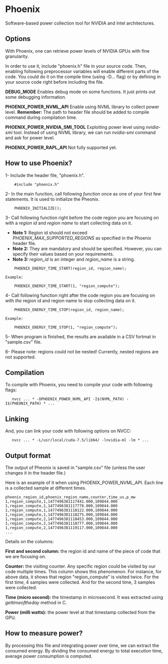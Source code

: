 # Phoenix
Software-based power collection tool for NVIDIA and Intel architectures. 



## Options
With Phoenix, one can retrieve power levels of NVIDIA GPUs with fine granularity.

In order to use it, include "phoenix.h" file in your source code. Then, enabling following preprocessor variables will enable different parts of the code. You could do it on the compile time (using -D... flag) or by defining in your source code right before including the file.

**DEBUG_MODE**
Enables debug mode on some functions. It just prints out some debugging information.

**PHOENIX_POWER_NVML_API**
Enable using NVML library to collect power level. **Remember:** The path to header file should be added to compile command during compilation time. 

**PHOENIX_POWER_NVIDIA_SMI_TOOL**
Exploiting power level using *nvidia-smi* tool. Instead of using NVML library, we can run *nvidia-smi* command and ask for power level. 

**PHOENIX_POWER_RAPL_API**
Not fully supported yet.


## How to use Phoenix?
1- Include the header file, "phoenix.h".

```
	#include "phoenix.h"
```

2- In the main function, call following *function* once as one of your first few statements. It is used to initialize the Pheonix.

```
	PHOENIX_INITIALIZE();
```

3- Call following function right before the code region you are focusing on with a *region id* and *region name* to start collecting data on it. 
  * **Note 1:** Region id should not exceed *PHOENIX_MAX_SUPPORTED_REGIONS* as specified in the Phoenix header file. 
  * **Note 2:** They are mandatory and should be specified. However, you can specify their values based on your requirements. 
  * **Note 3:** *region_id* is an integer and *region_name* is a string.

```
	PHOENIX_ENERGY_TIME_START(region_id, region_name);

Example:

	PHOENIX_ENERGY_TIME_START(1, "region_compute");
```

4- Call following function right after the code region you are focusing on with *the* region id and region name to stop collecting data on it. 

```
	PHOENIX_ENERGY_TIME_STOP(region_id, region_name);

Example:

	PHOENIX_ENERGY_TIME_STOP(1, "region_compute");
```


5- When program is finished, the results are available in a CSV fortmat in "sample.csv" file.

6- Please note: regions could not be nested! Currently, nested regions are not supported.



## Compilation
To compile with Phoenix, you need to compile your code with following flags:

```
   nvcc ... * -DPHOENIX_POWER_NVML_API -I$(NVML_PATH) -I$(PHEONIX_PATH) * ...
```


## Linking
And, you can link your code with following options on NVCC:

```
   nvcc ... * -L/usr/local/cuda-7.5/lib64/ -lnvidia-ml -lm * ...
```


## Output format
The output of Pheonix is saved in "sample.csv" file (unless the user changes it in the header file.)

Here is an example of it when using PHOENIX_POWER_NVML_API. Each line is a collected sample at different times. 

```
phoenix_region_id,phoenix_region_name,counter,time_us,p_mw
1,region_compute,1,1477496381117441.000,109844.000
1,region_compute,1,1477496381117778.000,109844.000
1,region_compute,1,1477496381118122.000,109844.000
1,region_compute,1,1477496381118275.000,109844.000
1,region_compute,2,1477496381118453.000,109844.000
1,region_compute,2,1477496381118777.000,109844.000
1,region_compute,2,1477496381119117.000,109844.000
...
```


Details on the columns:

**First and second column:** the region id and name of the piece of code that we are focusing on. 

**Counter:** the visiting counter. Any specific region could be visited by our code multiple times. This column shows this phenomenon. For instance, for above data, it shows that region "region_compute" is visited twice. For the first time, 4 samples were collected. And for the second time, 3 samples were collected.

**Time (micro second):** the timestamp in microsecond. It was extracted using *gettimeoftheday* method in C.

**Power (milli watts):** the power level at that timestamp collected from the GPU.


## How to measure power?
By processing this file and integrating power over time, we can extract the consumed energy. By dividing the consumed energy to total execution time, average power consumption is computed. 

